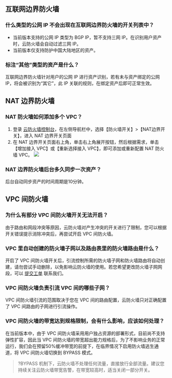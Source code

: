 ## 互联网边界防火墙
### 什么类型的公网 IP 不会出现在互联网边界防火墙的开关列表中？
- 当前版本支持的公网 IP 类型为 BGP IP，暂不支持三网 IP。在识别用户资产时，云防火墙会自动过滤三网 IP。
- 当前版本仅支持防护中国大陆地区的资产。

### 标注“其他”类型的资产是什么？
互联网边界防火墙针对用户的公网 IP 进行资产识别，若有未与资产绑定的公网 IP，将会被识别为“其它”，此 IP 关联的规则，在绑定资产后即可正常生效。

## NAT 边界防火墙
### NAT 防火墙如何添加多个 VPC？
1. 登录 [云防火墙控制台](https://console.cloud.tencent.com/cfw)，在左侧导航栏中，选择【防火墙开关】>【NAT边界开关】，进入 NAT 边界开关页面
2. 在 NAT 边界开关页面右上角，单击右上角展开按钮，然后根据需求，单击【增加接入 VPC】或【重新选择接入 VPC】，即可添加或重新配置 NAT 防火墙 VPC。
![](https://main.qcloudimg.com/raw/f567e6a00fadc54259ec665fecd63a4f.png)

### NAT 边界防火墙后台多久同步一次资产？
后台自动同步资产的时间周期是10分钟。  

## VPC 间防火墙
### 为什么有部分 VPC 间防火墙开关无法开启？
由于路由和网段冲突等原因，云防火墙对产生冲突的开关进行了限制，您可以根据开关错误提示消除冲突后，再尝试开启 VPC 间防火墙。

### VPC 里自动创建的防火墙子网以及路由表里的防火墙路由是什么？
开启了 VPC 间防火墙开关后，引流控制所需的防火墙子网和防火墙路由将自动创建，请勿尝试手动删除，以免影响云防火墙的使用。若您希望更改防火墙子网网段，可以 [提交工单](https://console.cloud.tencent.com/workorder/category?level1_id=141&level2_id=1290&source=0&data_title=T-Sec-%E4%BA%91%E9%98%B2%E7%81%AB%E5%A2%99&level3_id=1322&queue=3233&scene_code=30425&step=2) 联系我们。

### VPC 间防火墙负责引流 VPC 间的哪些子网？
VPC 间防火墙引流的范围取决于您在 VPC 间的路由配置，云防火墙只对正确配置了 VPC 间路由的子网进行引流操作。

### VPC 间防火墙的带宽达到规格限制，会有什么影响，应该如何处理？
在当前版本中，由于 VPC 间防火墙采用用户独占资源的部署形式，目前尚不支持弹性扩容，因此当 VPC 间防火墙的带宽超出能力规格后，为了不影响业务的正常运行，我们会在预留50%缓冲带宽的前提下，在临界情况下启用防火墙逃生通道，将 VPC 间防火墙切换到 BYPASS 模式。
>?BYPASS 机制下，云防火墙不处理任何流量，直接放行全部流量。建议您持续关注云防火墙带宽告警，在带宽较高时，适当关闭一部分开关。
